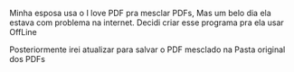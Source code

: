 Minha esposa usa o I love PDF pra mesclar PDFs, Mas um belo dia ela estava com problema na internet. Decidi criar esse programa pra ela usar OffLine

Posteriormente irei atualizar para salvar o PDF mesclado na Pasta original dos PDFs
